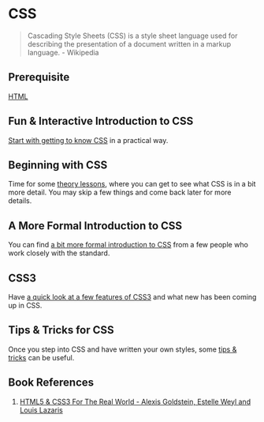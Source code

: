 # CSS

> Cascading Style Sheets (CSS) is a style sheet language used for describing the presentation of a document written in a markup language. - Wikipedia

## Prerequisite

[HTML](01-html.md)

## Fun & Interactive Introduction to CSS

[Start with getting to know CSS](https://www.codecademy.com/courses/css-coding-with-style/0/1) in a practical way.

## Beginning with CSS

Time for some [theory lessons](http://www.htmldog.com/guides/css/), where you can get to see what CSS is in a bit more detail. You may skip a few things and come back later for more details.

## A More Formal Introduction to CSS

You can find [a bit more formal introduction to CSS](https://developer.mozilla.org/en-US/docs/Web/Guide/CSS/Getting_Started/What_is_CSS) from a few people who work closely with the standard.

## CSS3

Have [a quick look at a few features of CSS3](https://designshack.net/articles/introduction-to-css3-part-1-what-is-it/) and what new has been coming up in CSS.

## Tips & Tricks for CSS

Once you step into CSS and have written your own styles, some [tips & tricks](http://www.hongkiat.com/blog/20-useful-css-tips-for-beginners/) can be useful.

## Book References

1. [HTML5 & CSS3 For The Real World - Alexis Goldstein, Estelle Weyl and Louis Lazaris](http://itbookshub.com/html5-css3-for-the-real-world-2nd-edition/)
